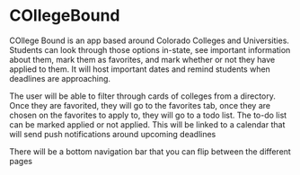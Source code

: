# COllegeBound
COllege Bound is an app based around Colorado Colleges and Universities. Students can look through those options in-state, see important information about them, mark them as favorites, and mark whether or not they have applied to them. It will host important dates and remind students when deadlines are approaching. 

The user will be able to filter through cards of colleges from a directory. Once they are favorited, they will go to the favorites tab, once they are chosen on the favorites to apply to, they will go to a todo list. The to-do list can be marked applied or not applied. This will be linked to a calendar that will send push notifications around upcoming deadlines

There will be a bottom navigation bar that you can flip between the different pages
